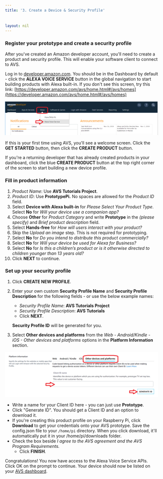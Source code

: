 ```yaml
---
title: '3. Create a Device & Security Profile'


layout: nil
---
```


### Register your prototype and create a security profile

After you've created an Amazon developer account, you'll need to create a product and security profile. This will enable your software client to connect to AVS.

Log in to [developer.amazon.com](https://developer.amazon.com/login.html).  You should be in the Dashboard by default - click the **ALEXA VOICE SERVICE** button in the global navigation to start building products with Alexa built-in.  If you don't see this screen, try this link:  [https://developer.amazon.com/avs/home.html#/avs/homes](https://developer.amazon.com/avs/home.html#/avs/homes)

![code](../assets/1-devportal-alexa-fixed.png)

If this is your first time using AVS, you'll see a welcome screen. Click the **GET STARTED** button, then click the **CREATE PRODUCT** button.

If you're a returning developer that has already created products in your dashboard, click the blue **CREATE PRODUCT** button at the top right corner of the screen to start building a new device profile.

### Fill in product information

1. *Product Name*: Use **AVS Tutorials Project**.
2. *Product ID*: Use **PrototypePi.** No spaces are allowed for the *Product ID* field.
3. Select **Device with Alexa built-in** for *Please Select Your Product Type*.
  Select **No** for *Will your device use a companion app?*
4. Choose **Other** for *Product Category* and write **Prototype** in the *(please specify)* and *Brief product description* field.
5. Select **Hands-free** for *How will users interact with your product?*
7. Skip the *Upload an image* step.  This is not required for prototyping.
8. Select **No** for *Do you intend to distribute this product commercially?*
9. Select **No** for *Will your device be used for Alexa for Business?*
9. Select **No** for *Is this a children’s product or is it otherwise directed to children younger than 13 years old?*
10. Click **NEXT** to continue.

### Set up your security profile

1. Click **CREATE NEW PROFILE**.  

2. Enter your own custom **Security Profile Name** and **Security Profile Description** for the following fields - or use the below example names:   
	 - *Security Profile Name*: **AVS Tutorials Project**
	 - *Security Profile Description*: **AVS Tutorials**
	 - Click **NEXT**.  

	 **Security Profile ID** will be generated for you.

3. Select **Other devices and platforms** from the *Web - Android/Kindle - iOS - Other devices and platforms* options in the **Platform Information** section.

![platforms](../assets/1-otherdevicesplatforms-fixed.png)

   - Write a name for your Client ID here - you can just use **Prototype**.
   - Click "Generate ID".  You should get a Client ID and an option to download it.
   - If you're creating this product profile on your Raspberry Pi, click **Download** to get your credentials onto your AVS prototype.  Save the config.json file to your `/home/pi` directory.  When you click download, it'll automatically put it in your /home/pi/downloads folder.
   - Check the box beside *I agree to the AVS agreement and the AVS Program Requirements.*
	 - Click **FINISH**.


Congratulations!  You now have access to the Alexa Voice Service APIs.  Click OK on the prompt to continue.  Your device should now be listed on your [AVS dashboard](https://developer.amazon.com/avs/home.html#/avs/homes).
